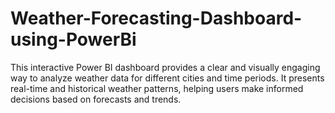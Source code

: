 # Weather-Forecasting-Dashboard-using-PowerBi
This interactive Power BI dashboard provides a clear and visually engaging way to analyze weather data for different cities and time periods. It presents real-time and historical weather patterns, helping users make informed decisions based on forecasts and trends.
